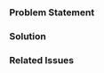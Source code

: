 ### Problem Statement


### Solution


### Related Issues


<!-- ### PRT test Cases example
trigger: test-robottelo
pytest: tests/foreman/ui/test_contenthost.py -k 'test_syspurpose_mismatched'
-->
<!--
PRT usage reference link: https://github.com/SatelliteQE/robottelo/wiki/Robottelo-Pull-Request-Testing-(PRT)-Process#usage-examples
-->